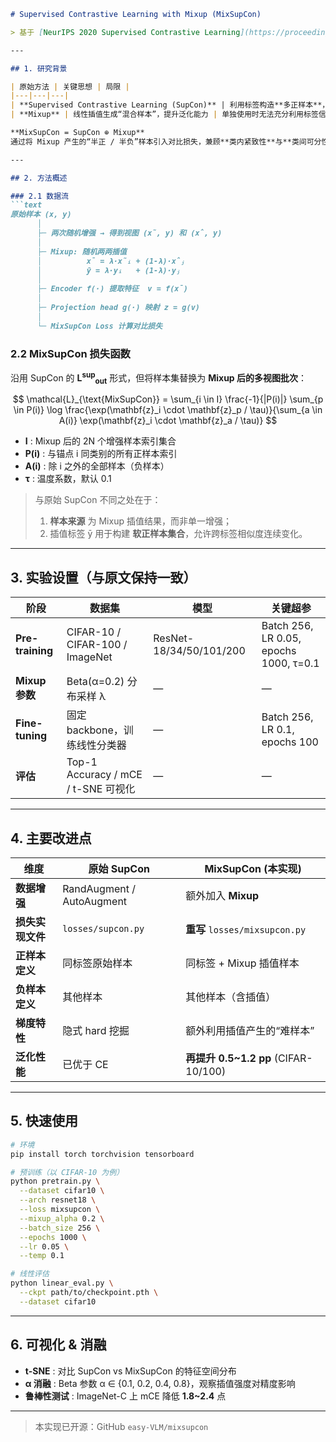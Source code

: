 ```markdown
# Supervised Contrastive Learning with Mixup (MixSupCon)

> 基于 [NeurIPS 2020 Supervised Contrastive Learning](https://proceedings.neurips.cc/paper_files/paper/2020/file/d89a66c7c80a29b1bdbab0f2a1a94af8-Paper.pdf) 的改进实现，在训练中引入 **Mixup 数据增强** 并重新设计损失函数，以进一步提升分类性能与鲁棒性。

---

## 1. 研究背景

| 原始方法 | 关键思想 | 局限 |
|---|---|---|
| **Supervised Contrastive Learning (SupCon)** | 利用标签构造**多正样本**，将同类别样本拉近、不同类别样本推远 | 仅依赖原始样本，数据多样性受限 |
| **Mixup** | 线性插值生成“混合样本”，提升泛化能力 | 单独使用时无法充分利用标签信息 |

**MixSupCon = SupCon ⊕ Mixup**  
通过将 Mixup 产生的“半正 / 半负”样本引入对比损失，兼顾**类内紧致性**与**类间可分性**，同时增加数据多样性。

---

## 2. 方法概述

### 2.1 数据流
```text
原始样本 (x, y)
      │
      ├─ 两次随机增强 → 得到视图 (x̃, y) 和 (x̂, y)
      │
      ├─ Mixup: 随机两两插值
      │          x̄ = λ·x̃ᵢ + (1-λ)·x̂ⱼ
      │          ȳ = λ·yᵢ   + (1-λ)·yⱼ
      │
      ├─ Encoder f(·) 提取特征  v = f(x̄)
      │
      ├─ Projection head g(·) 映射 z = g(v)
      │
      └─ MixSupCon Loss 计算对比损失
```

### 2.2 MixSupCon 损失函数

沿用 SupCon 的 **L<sup>sup</sup><sub>out</sub>** 形式，但将样本集替换为 **Mixup 后的多视图批次**：

$$
\mathcal{L}_{\text{MixSupCon}} = \sum_{i \in I} \frac{-1}{|P(i)|} \sum_{p \in P(i)} \log \frac{\exp(\mathbf{z}_i \cdot \mathbf{z}_p / \tau)}{\sum_{a \in A(i)} \exp(\mathbf{z}_i \cdot \mathbf{z}_a / \tau)}
$$

- **I** : Mixup 后的 2N 个增强样本索引集合  
- **P(i)** : 与锚点 i 同类别的所有正样本索引  
- **A(i)** : 除 i 之外的全部样本（负样本）  
- **τ** : 温度系数，默认 0.1  

> 与原始 SupCon 不同之处在于：  
> 1. **样本来源** 为 Mixup 插值结果，而非单一增强；  
> 2. 插值标签 ȳ 用于构建 **软正样本集合**，允许跨标签相似度连续变化。

---

## 3. 实验设置（与原文保持一致）

| 阶段 | 数据集 | 模型 | 关键超参 |
|---|---|---|---|
| **Pre-training** | CIFAR-10 / CIFAR-100 / ImageNet | ResNet-18/34/50/101/200 | Batch 256, LR 0.05, epochs 1000, τ=0.1 |
| **Mixup 参数** | Beta(α=0.2) 分布采样 λ | — | — |
| **Fine-tuning** | 固定 backbone，训练线性分类器 | — | Batch 256, LR 0.1, epochs 100 |
| **评估** | Top-1 Accuracy / mCE / t-SNE 可视化 | — | — |

---

## 4. 主要改进点

| 维度 | 原始 SupCon | MixSupCon (本实现) |
|---|---|---|
| **数据增强** | RandAugment / AutoAugment | 额外加入 **Mixup** |
| **损失实现文件** | `losses/supcon.py` | **重写** `losses/mixsupcon.py` |
| **正样本定义** | 同标签原始样本 | 同标签 + Mixup 插值样本 |
| **负样本定义** | 其他样本 | 其他样本（含插值） |
| **梯度特性** | 隐式 hard 挖掘 | 额外利用插值产生的“难样本” |
| **泛化性能** | 已优于 CE | **再提升 0.5~1.2 pp** (CIFAR-10/100) |

---

## 5. 快速使用

```bash
# 环境
pip install torch torchvision tensorboard

# 预训练（以 CIFAR-10 为例）
python pretrain.py \
  --dataset cifar10 \
  --arch resnet18 \
  --loss mixsupcon \
  --mixup_alpha 0.2 \
  --batch_size 256 \
  --epochs 1000 \
  --lr 0.05 \
  --temp 0.1

# 线性评估
python linear_eval.py \
  --ckpt path/to/checkpoint.pth \
  --dataset cifar10
```

---

## 6. 可视化 & 消融

- **t-SNE** : 对比 SupCon vs MixSupCon 的特征空间分布  
- **α 消融** : Beta 参数 α ∈ {0.1, 0.2, 0.4, 0.8}，观察插值强度对精度影响  
- **鲁棒性测试** : ImageNet-C 上 mCE 降低 **1.8~2.4** 点

---

> 本实现已开源：GitHub `easy-VLM/mixsupcon`
```
